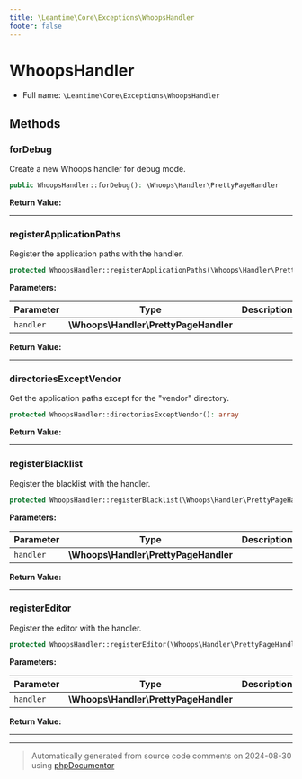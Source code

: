 ```yaml
---
title: \Leantime\Core\Exceptions\WhoopsHandler
footer: false
---
```


# WhoopsHandler





* Full name: `\Leantime\Core\Exceptions\WhoopsHandler`



## Methods

### forDebug

Create a new Whoops handler for debug mode.

```php
public WhoopsHandler::forDebug(): \Whoops\Handler\PrettyPageHandler
```









**Return Value:**





---
### registerApplicationPaths

Register the application paths with the handler.

```php
protected WhoopsHandler::registerApplicationPaths(\Whoops\Handler\PrettyPageHandler $handler): $this
```








**Parameters:**

| Parameter | Type | Description |
|-----------|------|-------------|
| `handler` | **\Whoops\Handler\PrettyPageHandler** |  |


**Return Value:**





---
### directoriesExceptVendor

Get the application paths except for the "vendor" directory.

```php
protected WhoopsHandler::directoriesExceptVendor(): array
```









**Return Value:**





---
### registerBlacklist

Register the blacklist with the handler.

```php
protected WhoopsHandler::registerBlacklist(\Whoops\Handler\PrettyPageHandler $handler): $this
```








**Parameters:**

| Parameter | Type | Description |
|-----------|------|-------------|
| `handler` | **\Whoops\Handler\PrettyPageHandler** |  |


**Return Value:**





---
### registerEditor

Register the editor with the handler.

```php
protected WhoopsHandler::registerEditor(\Whoops\Handler\PrettyPageHandler $handler): $this
```








**Parameters:**

| Parameter | Type | Description |
|-----------|------|-------------|
| `handler` | **\Whoops\Handler\PrettyPageHandler** |  |


**Return Value:**





---


---
> Automatically generated from source code comments on 2024-08-30 using [phpDocumentor](http://www.phpdoc.org/)
